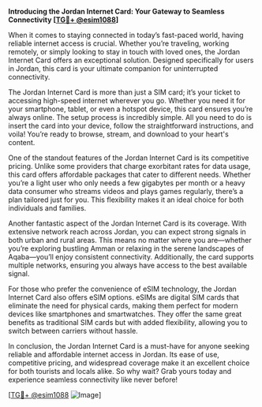 **Introducing the Jordan Internet Card: Your Gateway to Seamless Connectivity [[TG💪+ @esim1088](https://t.me/s/esim1088)]**

When it comes to staying connected in today’s fast-paced world, having reliable internet access is crucial. Whether you’re traveling, working remotely, or simply looking to stay in touch with loved ones, the Jordan Internet Card offers an exceptional solution. Designed specifically for users in Jordan, this card is your ultimate companion for uninterrupted connectivity.

The Jordan Internet Card is more than just a SIM card; it’s your ticket to accessing high-speed internet wherever you go. Whether you need it for your smartphone, tablet, or even a hotspot device, this card ensures you’re always online. The setup process is incredibly simple. All you need to do is insert the card into your device, follow the straightforward instructions, and voila! You’re ready to browse, stream, and download to your heart's content.

One of the standout features of the Jordan Internet Card is its competitive pricing. Unlike some providers that charge exorbitant rates for data usage, this card offers affordable packages that cater to different needs. Whether you’re a light user who only needs a few gigabytes per month or a heavy data consumer who streams videos and plays games regularly, there’s a plan tailored just for you. This flexibility makes it an ideal choice for both individuals and families.

Another fantastic aspect of the Jordan Internet Card is its coverage. With extensive network reach across Jordan, you can expect strong signals in both urban and rural areas. This means no matter where you are—whether you’re exploring bustling Amman or relaxing in the serene landscapes of Aqaba—you’ll enjoy consistent connectivity. Additionally, the card supports multiple networks, ensuring you always have access to the best available signal.

For those who prefer the convenience of eSIM technology, the Jordan Internet Card also offers eSIM options. eSIMs are digital SIM cards that eliminate the need for physical cards, making them perfect for modern devices like smartphones and smartwatches. They offer the same great benefits as traditional SIM cards but with added flexibility, allowing you to switch between carriers without hassle.

In conclusion, the Jordan Internet Card is a must-have for anyone seeking reliable and affordable internet access in Jordan. Its ease of use, competitive pricing, and widespread coverage make it an excellent choice for both tourists and locals alike. So why wait? Grab yours today and experience seamless connectivity like never before! 

[[TG💪+ @esim1088](https://t.me/s/esim1088) ![Image](https://i.postimg.cc/Y0z9fWf4/image.png)]
